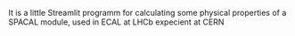 It is a little Streamlit programm for calculating some physical properties of a SPACAL module, used in ECAL at LHCb expecient at CERN